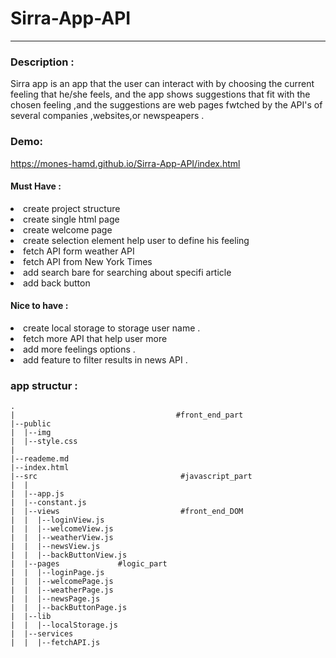 # Sirra-App-API 
----
### Description : 
<p>Sirra app is an app that the user can interact with by choosing the current feeling that he/she feels, and the app shows suggestions that fit with the chosen feeling ,and the suggestions are web pages fwtched by the API's of several companies ,websites,or newspeapers .</p> 
 
### Demo:
https://mones-hamd.github.io/Sirra-App-API/index.html

#### Must Have : 
<li>create project structure</li>
<li>create single html page
<li>create welcome page 
<li> create selection element help user to define his feeling
<li>fetch API form weather API
<li> fetch API from New York Times 
<li>add search bare for searching about specifi article
<li> add back button 

#### Nice to have :
<li>  create local storage to storage user name .
<li> fetch more API that help user more 
<li> add more feelings options .

<li>add feature to filter results in news API .


### app structur :
    .
    |                                    #front_end_part
    |--public
    |  |--img
    |  |--style.css
    |  
    |--reademe.md
    |--index.html
    |--src                                #javascript_part
    |  |
    |  |--app.js
    |  |--constant.js
    |  |--views                           #front_end_DOM
    |  |  |--loginView.js
    |  |  |--welcomeView.js 
    |  |  |--weatherView.js
    |  |  |--newsView.js
    |  |  |--backButtonView.js
    |  |--pages             #logic_part
    |  |  |--loginPage.js
    |  |  |--welcomePage.js
    |  |  |--weatherPage.js
    |  |  |--newsPage.js
    |  |  |--backButtonPage.js
    |  |--lib
    |  |  |--localStorage.js
    |  |--services
    |  |  |--fetchAPI.js

